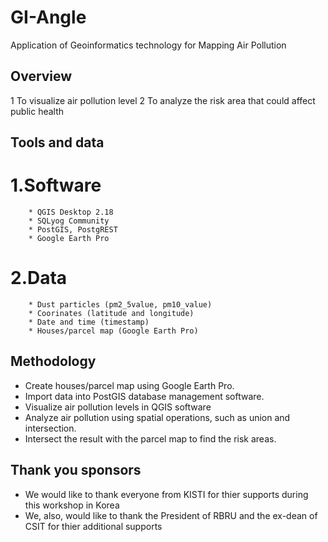 # GI-Angle

Application of Geoinformatics technology for Mapping Air Pollution

## Overview

1 To visualize air pollution level
2 To analyze the risk area that could affect public health

## Tools and data

# 1.Software
        * QGIS Desktop 2.18
        * SQLyog Community
        * PostGIS, PostgREST
        * Google Earth Pro
# 2.Data
        * Dust particles (pm2_5value, pm10_value)
        * Coorinates (latitude and longitude)
        * Date and time (timestamp)
        * Houses/parcel map (Google Earth Pro)

## Methodology

* Create houses/parcel map using Google Earth Pro.
* Import data into PostGIS database management software.
* Visualize air pollution levels in QGIS software
* Analyze air pollution using spatial operations, such as union and intersection.
* Intersect the result with the parcel map to find the risk areas.

## Thank you sponsors

* We would like to thank everyone from KISTI for thier supports during this workshop in Korea
* We, also, would like to thank the President of RBRU and the ex-dean of CSIT for thier additional supports
